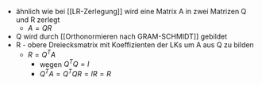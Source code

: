 + ähnlich wie bei [[LR-Zerlegung]] wird eine Matrix A in zwei Matrizen Q und R zerlegt
	+ $A=QR$	
+ Q wird durch [[Orthonormieren nach GRAM-SCHMIDT]] gebildet
+ R - obere Dreiecksmatrix mit Koeffizienten der LKs um A aus Q zu bilden
	+ $R=Q^TA$
		+  wegen $Q^TQ=I$
		+ $Q^TA=Q^TQR=IR=R$
